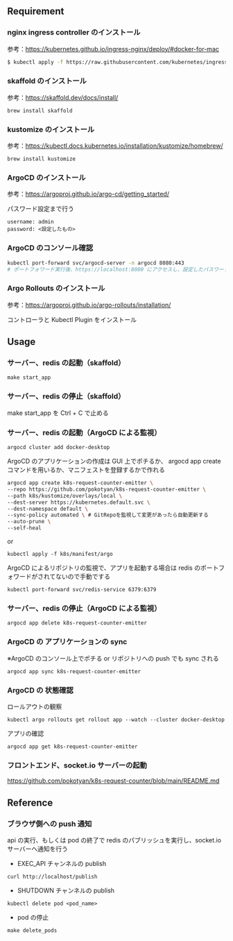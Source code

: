 ## Requirement

### nginx ingress controller のインストール

参考：https://kubernetes.github.io/ingress-nginx/deploy/#docker-for-mac

```bash
$ kubectl apply -f https://raw.githubusercontent.com/kubernetes/ingress-nginx/controller-v0.43.0/deploy/static/provider/cloud/deploy.yaml
```

### skaffold のインストール

参考：https://skaffold.dev/docs/install/

```
brew install skaffold
```

### kustomize のインストール

参考：https://kubectl.docs.kubernetes.io/installation/kustomize/homebrew/

```
brew install kustomize
```

### ArgoCD のインストール

参考：https://argoproj.github.io/argo-cd/getting_started/

パスワード設定まで行う

```
username: admin
password: <設定したもの>
```

### ArgoCD のコンソール確認

```bash
kubectl port-forward svc/argocd-server -n argocd 8080:443
# ポートフォワード実行後、https://localhost:8080 にアクセスし、設定したパスワードでログイン
```

### Argo Rollouts のインストール

参考：https://argoproj.github.io/argo-rollouts/installation/

コントローラと Kubectl Plugin をインストール

## Usage

### サーバー、redis の起動（skaffold）

```
make start_app
```

### サーバー、redis の停止（skaffold）

make start_app を Ctrl + C で止める

### サーバー、redis の起動（ArgoCD による監視）

```
argocd cluster add docker-desktop
```

ArgoCD のアプリケーションの作成は GUI 上でポチるか、 argocd app create コマンドを用いるか、マニフェストを登録するかで作れる

```bash
argocd app create k8s-request-counter-emitter \
--repo https://github.com/pokotyan/k8s-request-counter-emitter \
--path k8s/kustomize/overlays/local \
--dest-server https://kubernetes.default.svc \
--dest-namespace default \
--sync-policy automated \ # GitRepoを監視して変更があったら自動更新する
--auto-prune \
--self-heal
```

or

```
kubectl apply -f k8s/manifest/argo
```

ArgoCD によるリポジトリの監視で、アプリを起動する場合は redis のポートフォワードがされてないので手動でする

```
kubectl port-forward svc/redis-service 6379:6379
```

### サーバー、redis の停止（ArgoCD による監視）

```
argocd app delete k8s-request-counter-emitter
```

### ArgoCD の アプリケーションの sync

※ArgoCD のコンソール上でポチる or リポジトリへの push でも sync される

```
argocd app sync k8s-request-counter-emitter
```

### ArgoCD の 状態確認

ロールアウトの観察

```
kubectl argo rollouts get rollout app --watch --cluster docker-desktop
```

アプリの確認

```
argocd app get k8s-request-counter-emitter
```

### フロントエンド、socket.io サーバーの起動

https://github.com/pokotyan/k8s-request-counter/blob/main/README.md

## Reference

### ブラウザ側への push 通知

api の実行、もしくは pod の終了で redis のパブリッシュを実行し、socket.io サーバーへ通知を行う

- EXEC_API チャンネルの publish

```
curl http://localhost/publish
```

- SHUTDOWN チャンネルの publish

```
kubectl delete pod <pod_name>
```

- pod の停止

```
make delete_pods
```
